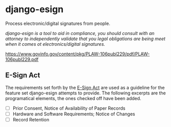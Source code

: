 # django-esign

Process electronic/digital signatures from people. 

_django-esign is a tool to aid in compliance, you should consult with an attorney to independently validate that you legal obligations are being meet when it comes ot electronics/digital signatures._

https://www.govinfo.gov/content/pkg/PLAW-106publ229/pdf/PLAW-106publ229.pdf

## E-Sign Act
The requirements set forth by the [E-Sign Act](https://www.fdic.gov/regulations/compliance/manual/10/X-3.1.pdf) are used as a guideline for the feature set django-esign attempts to provide. The following excerpts are the programatical elements, the ones checked off have been added.
- [ ]  Prior Consent, Notice of Availability of Paper Records
- [ ]  Hardware and Software Requirements; Notice of Changes
- [ ]  Record Retention
